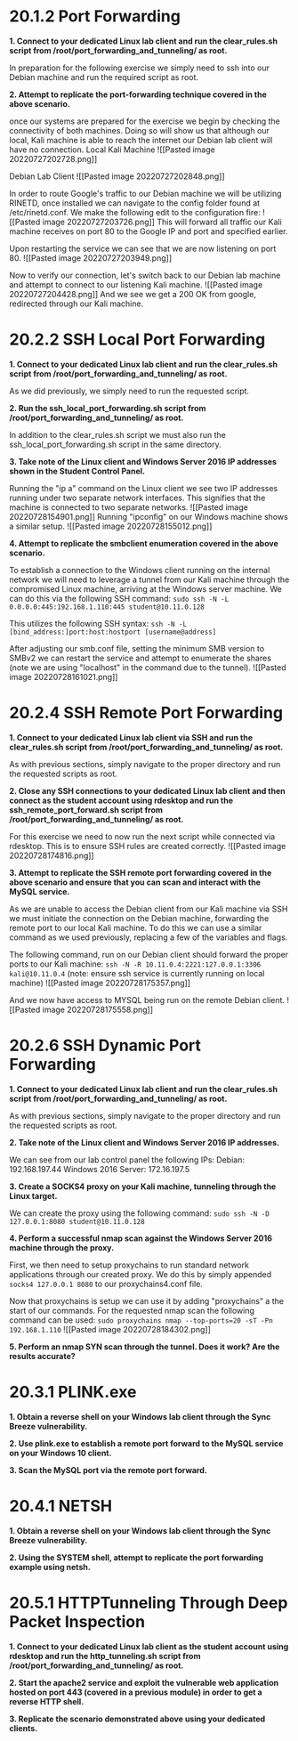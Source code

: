 # 20.1.2 Port Forwarding
**1.  Connect to your dedicated Linux lab client and run the clear_rules.sh script from /root/port_forwarding_and_tunneling/ as root.**

In preparation for the following exercise we simply need to ssh into our Debian machine and run the required script as root.



**2.  Attempt to replicate the port-forwarding technique covered in the above scenario.**

once our systems are prepared for the exercise we begin by checking the connectivity of both machines. Doing so will show us that although our local, Kali machine is able to reach the internet our Debian lab client will have no connection. 
Local Kali Machine
![[Pasted image 20220727202728.png]]

Debian Lab Client
![[Pasted image 20220727202848.png]]

In order to route Google's traffic to our Debian machine we will be utilizing RINETD, once installed we can navigate to the config folder found at /etc/rinetd.conf. We make the following edit to the configuration fire:
![[Pasted image 20220727203726.png]]
This will forward all traffic our Kali machine receives on port 80 to the Google IP and port and specified earlier.

Upon restarting the service we can see that we are now listening on port 80.
![[Pasted image 20220727203949.png]]

Now to verify our connection, let's switch back to our Debian lab machine and attempt to connect to our listening Kali machine.
![[Pasted image 20220727204428.png]]
And we see we get a 200 OK from google, redirected through our Kali machine.

# 20.2.2 SSH Local Port Forwarding
**1.  Connect to your dedicated Linux lab client and run the clear_rules.sh script from /root/port_forwarding_and_tunneling/ as root.**

As we did previously, we simply need to run the requested script.

**2.  Run the ssh_local_port_forwarding.sh script from /root/port_forwarding_and_tunneling/ as root.**

In addition to the clear_rules.sh script we must also run the ssh_local_port_forwarding.sh script in the same directory.

**3.  Take note of the Linux client and Windows Server 2016 IP addresses shown in the Student Control Panel.**

Running the "ip a" command on the Linux client we see two IP addresses running under two separate network interfaces. This signifies that the machine is connected to two separate networks.
![[Pasted image 20220728154901.png]]
Running "ipconfig" on our Windows machine shows a similar setup.
![[Pasted image 20220728155012.png]]

**4.  Attempt to replicate the smbclient enumeration covered in the above scenario.**

To establish a connection to the Windows client running on the internal network we will need to leverage a tunnel from our Kali machine through the compromised Linux machine, arriving at the Windows server machine. We can do this via the following SSH command:
`sudo ssh -N -L 0.0.0.0:445:192.168.1.110:445 student@10.11.0.128`

This utilizes the following SSH syntax:
`ssh -N -L [bind_address:]port:host:hostport [username@address]`

After adjusting our smb.conf file, setting the minimum SMB version to SMBv2 we can restart the service and attempt to enumerate the shares (note we are using "localhost" in the command due to the tunnel).
![[Pasted image 20220728161021.png]]

# 20.2.4 SSH Remote Port Forwarding

**1. Connect to your dedicated Linux lab client via SSH and run the clear_rules.sh script from /root/port_forwarding_and_tunneling/ as root.**

As with previous sections, simply navigate to the proper directory and run the requested scripts as root.

**2. Close any SSH connections to your dedicated Linux lab client and then connect as the student account using rdesktop and run the ssh_remote_port_forward.sh script from /root/port_forwarding_and_tunneling/ as root.**

For this exercise we need to now run the next script while connected via rdesktop. This is to ensure SSH rules are created correctly.
![[Pasted image 20220728174816.png]]

**3. Attempt to replicate the SSH remote port forwarding covered in the above scenario and ensure that you can scan and interact with the MySQL service.**

As we are unable to access the Debian client from our Kali machine via SSH we must initiate the connection on the Debian machine, forwarding the remote port to our local Kali machine. To do this we can use a similar command as we used previously, replacing a few of the variables and flags.

The following command, run on our Debian client should forward the proper ports to our Kali machine:
`ssh -N -R 10.11.0.4:2221:127.0.0.1:3306 kali@10.11.0.4`
(note: ensure ssh service is currently running on local machine)
![[Pasted image 20220728175357.png]]

And we now have access to MYSQL being run on the remote Debian client.
![[Pasted image 20220728175558.png]]

# 20.2.6 SSH Dynamic Port Forwarding

**1.  Connect to your dedicated Linux lab client and run the clear_rules.sh script from /root/port_forwarding_and_tunneling/ as root.**

As with previous sections, simply navigate to the proper directory and run the requested scripts as root.

**2.  Take note of the Linux client and Windows Server 2016 IP addresses.**

We can see from our lab control panel the following IPs:
Debian: 192.168.197.44
Windows 2016 Server: 172.16.197.5

**3.  Create a SOCKS4 proxy on your Kali machine, tunneling through the Linux target.**

We can create the proxy using the following command:
`sudo ssh -N -D 127.0.0.1:8080 student@10.11.0.128`

**4.  Perform a successful nmap scan against the Windows Server 2016 machine through the proxy.**

First, we then need to setup proxychains to run standard network applications through our created proxy. We do this by simply appended `socks4 127.0.0.1 8080` to our proxychains4.conf file.

Now that proxychains is setup we can use it by adding "proxychains" a the start of our commands. For the requested nmap scan the following command can be used:
`sudo proxychains nmap --top-ports=20 -sT -Pn 192.168.1.110`
![[Pasted image 20220728184302.png]]

**5.  Perform an nmap SYN scan through the tunnel. Does it work? Are the results accurate?**


# 20.3.1 PLINK.exe

**1.  Obtain a reverse shell on your Windows lab client through the Sync Breeze vulnerability.**


**2.  Use plink.exe to establish a remote port forward to the MySQL service on your Windows 10 client.**


**3.  Scan the MySQL port via the remote port forward.**


# 20.4.1 NETSH
**1.  Obtain a reverse shell on your Windows lab client through the Sync Breeze vulnerability.**


**2.  Using the SYSTEM shell, attempt to replicate the port forwarding example using netsh.**

# 20.5.1 HTTPTunneling Through Deep Packet Inspection
**1.  Connect to your dedicated Linux lab client as the student account using rdesktop and run the http_tunneling.sh script from /root/port_forwarding_and_tunneling/ as root.**


**2.  Start the apache2 service and exploit the vulnerable web application hosted on port 443 (covered in a previous module) in order to get a reverse HTTP shell.**


**3.  Replicate the scenario demonstrated above using your dedicated clients.**